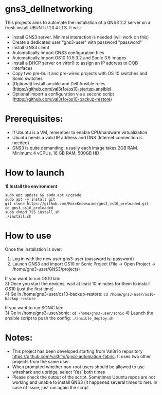 
# gns3_dellnetworking

This projects aims to automate the installation of a GNS3 2.2 server on a fresh install UBUNTU 20.4 LTS.
It will:
- Install GNS3 server. Minimal interaction is needed (will work on this)
- Create a dedicated user "gns3-user" with password "password"
- Install GNS3 client
- Automatically import GNS3 configuration files
- Automatically import OS10 10.5.3.2 and Sonic 3.5 images
- Install a DHCP server on virbr0 to assign an IP address to OOB interfaces
- Copy two pre-built and pre-wired projects with OS 10 switches and Sonic switches
- (Optional) Install ansible and Dell Ansible roles (https://github.com/val3r1o/os10-startup-ansible)
- Optional Import a configuration via a second script (https://github.com/val3r1o/os10-backup-restore)

# Prerequisites:
- If Ubuntu is a VM, remember to enable CPU/hardware virtualization
- Ubuntu needs a valid IP address and DNS (Internet connection is needed)
- GNS3 is quite demanding, usually each image takes 2GB RAM. Minimum: 4 vCPUs, 16 GB RAM, 500GB HD

# How to launch
<strong>1) Install the environment</strong></br>
``` shell 
sudo apt update && sudo apt upgrade
sudo apt -y install git
git clone https://github.com/MarxKnowswine/gns3_os10_preloaded.git
cd gns3_os10_preloaded
sudo chmod 755 install.sh
./install.sh
```
# How to use
Once the installation is over:
1) Log in with the new user gns3-user (password is: password)</br>
2) Launch GNS3 and import OS10 or Sonic Project (File -> Open Project -> /home/gns3-user/GNS3/projects)</br>

If you want to run OS10 lab:</br>
3) Once you start the devices, wait at least 10 minutes for them to install OS10 (just the first time)</br>
4) Go in /home/gns3-user/os10-backup-restore: ```cd /home/gns3-user/os10-backup-restore```

If you want to run SONiC lab:</br>
3) Go in /home/gns3-user/sonic: ```cd /home/gns3-user/sonic```
4) Launch the ansible script to push the config: ```./ansible_deploy.sh```


# Notes:
- This project has been developed starting from Val3r1o repository https://github.com/val3r1o/gns3-automation-fabric. It uses two other projects from the same user.
- When prompted whether non-root users should be allowed to use wireshark and ubridge, select ‘Yes’ both times
- Please check the output of the script. Sometimes Ubuntu repos are not working and unable to install GNS3 (it happened several times to me). In case of issue, just run again the script
